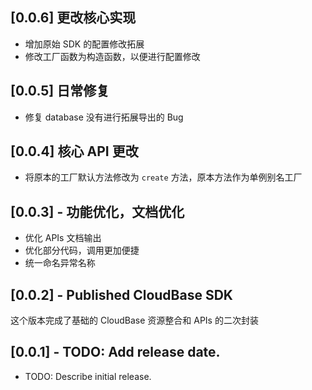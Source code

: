 ## [0.0.6] 更改核心实现

- 增加原始 SDK 的配置修改拓展
- 修改工厂函数为构造函数，以便进行配置修改

## [0.0.5] 日常修复

- 修复 database 没有进行拓展导出的 Bug

## [0.0.4] 核心 API 更改

- 将原本的工厂默认方法修改为 `create` 方法，原本方法作为单例别名工厂

## [0.0.3] - 功能优化，文档优化

- 优化 APIs 文档输出
- 优化部分代码，调用更加便捷
- 统一命名异常名称

## [0.0.2] - Published CloudBase SDK

这个版本完成了基础的 CloudBase 资源整合和 APIs 的二次封装

## [0.0.1] - TODO: Add release date.

* TODO: Describe initial release.
